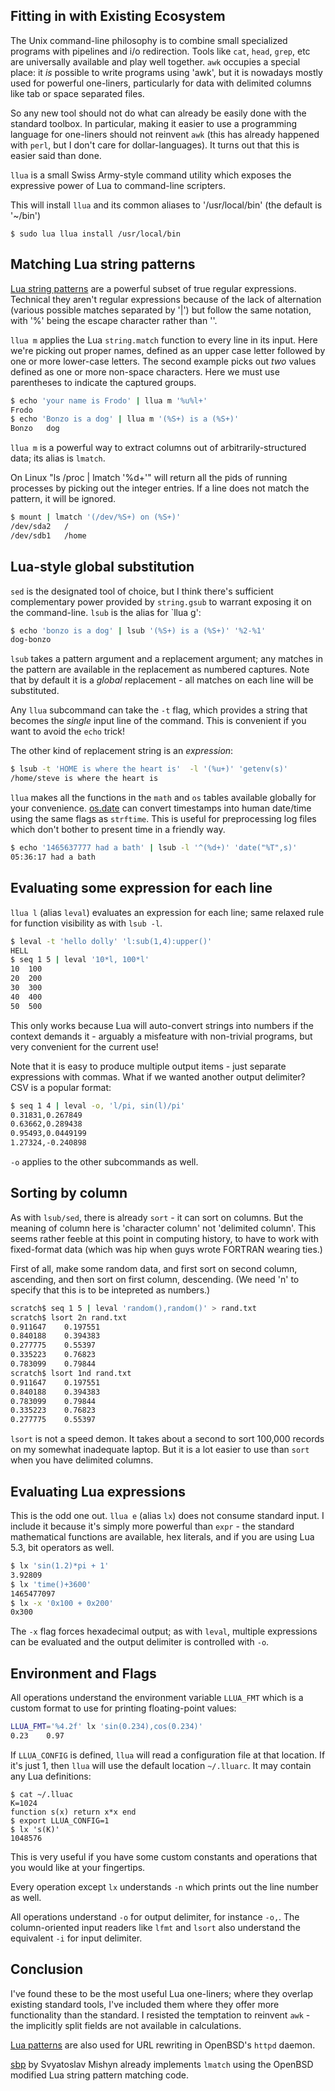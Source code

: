## Fitting in with Existing Ecosystem

The Unix command-line philosophy is to combine small specialized programs
with pipelines and i/o redirection.  Tools like `cat`, `head`, `grep`, etc are
universally available and play well together.  `awk` occupies a special place:
it _is_ possible to write programs using 'awk', but it
is nowadays mostly used for powerful one-liners, particularly for data with delimited
columns like tab or space separated files.

So any new tool should not do what can already be easily done with the standard
toolbox.
In particular, making it easier to use a programming language for one-liners
should not reinvent `awk` (this has already happened with `perl`, but I don't care for
dollar-languages).  It turns out that this is easier said than done.

`llua` is a small Swiss Army-style command utility which exposes the expressive
power of Lua to command-line scripters.

This will install `llua` and its common aliases to '/usr/local/bin' (the default is '~/bin')

```
$ sudo lua llua install /usr/local/bin
```

## Matching Lua string patterns

[Lua string patterns](https://www.lua.org/pil/20.2.html) are a powerful subset of
true regular expressions. Technical they aren't regular expressions because of the
lack of alternation (various possible matches separated by '|') but follow the same
notation, with '%' being the escape character rather than '\'.

`llua m` applies the Lua `string.match` function to every line in its input.
Here we're picking out proper names, defined as an upper case letter followed by
one or more lower-case letters. The second example picks out _two_ values defined as
one or more non-space characters. Here we must use parentheses to indicate the
captured groups.

```sh
$ echo 'your name is Frodo' | llua m '%u%l+'
Frodo
$ echo 'Bonzo is a dog' | llua m '(%S+) is a (%S+)'
Bonzo	dog
```
`llua m` is a powerful way to extract columns out of arbitrarily-structured data;
its alias is `lmatch`.

On Linux "ls /proc | lmatch '%d+'" will return all the pids of running processes by
picking out the integer entries.  If a line does not match the pattern,
it will be ignored.

```sh
$ mount | lmatch '(/dev/%S+) on (%S+)'
/dev/sda2	/
/dev/sdb1	/home
```

## Lua-style global substitution

`sed` is the designated tool of choice, but I think there's sufficient complementary
power provided by `string.gsub` to warrant exposing it on the command-line. `lsub`
is the alias for `llua g':

```sh
$ echo 'bonzo is a dog' | lsub '(%S+) is a (%S+)' '%2-%1'
dog-bonzo
```
`lsub` takes a pattern argument and a replacement argument; any matches in
the pattern are available in the replacement as numbered captures. Note that by
default it is a _global_ replacement - all matches on each line will be substituted.

Any `llua` subcommand can take the `-t` flag, which provides a string that becomes
the _single_ input line of the command. This is convenient if you want to avoid the
`echo` trick!

The other kind of replacement string is an _expression_:

```sh
$ lsub -t 'HOME is where the heart is'  -l '(%u+)' 'getenv(s)'
/home/steve is where the heart is
```

`llua` makes all the functions in the `math` and `os` tables available globally
for your convenience.  [os.date](https://www.lua.org/manual/5.3/manual.html#pdf-os.date)
can convert timestamps into human date/time using the same flags as `strftime`.  This is
useful for preprocessing log files which don't bother to present time in a friendly way.

```sh
$ echo '1465637777 had a bath' | lsub -l '^(%d+)' 'date("%T",s)'
05:36:17 had a bath
```
## Evaluating some expression for each line

`llua l` (alias `leval`) evaluates an expression for each line; same relaxed rule for function
visibility as with `lsub -l`.

```sh
$ leval -t 'hello dolly' 'l:sub(1,4):upper()'
HELL
$ seq 1 5 | leval '10*l, 100*l'
10	100
20	200
30	300
40	400
50	500
```
This only works because Lua will auto-convert strings into numbers if the context demands
it - arguably a misfeature with non-trivial programs, but very convenient for the current
use!

Note that it is easy to produce multiple output items - just separate expressions with
commas.  What if we wanted another output delimiter? CSV is a popular format:

```sh
$ seq 1 4 | leval -o, 'l/pi, sin(l)/pi'
0.31831,0.267849
0.63662,0.289438
0.95493,0.0449199
1.27324,-0.240898
```
`-o` applies to the other subcommands as well.

## Sorting by column

As with `lsub/sed`, there is already `sort` - it can sort on columns. But the meaning
of column here is 'character column' not 'delimited column'. This seems rather feeble at
this point in computing history, to have to work with fixed-format data (which was hip
when guys wrote FORTRAN wearing ties.)

First of all, make some random data, and first sort on second column, ascending,
and then sort on first column, descending. (We need 'n' to specify that this is
to be intepreted as numbers.)

```sh
scratch$ seq 1 5 | leval 'random(),random()' > rand.txt
scratch$ lsort 2n rand.txt
0.911647	0.197551
0.840188	0.394383
0.277775	0.55397
0.335223	0.76823
0.783099	0.79844
scratch$ lsort 1nd rand.txt
0.911647	0.197551
0.840188	0.394383
0.783099	0.79844
0.335223	0.76823
0.277775	0.55397
```
`lsort` is not a speed demon. It takes about a second to sort 100,000 records on my
somewhat inadequate laptop. But it is a lot easier to use than `sort` when you
have delimited columns.

## Evaluating Lua expressions

This is the odd one out. `llua e` (alias `lx`) does not consume standard input.
I include it because it's simply more powerful than `expr` - the standard mathematical
functions are available, hex literals, and if you are using Lua 5.3, bit operators as well.

```sh
$ lx 'sin(1.2)*pi + 1'
3.92809
$ lx 'time()+3600'
1465477097
$ lx -x '0x100 + 0x200'
0x300
```
The `-x` flag forces hexadecimal output; as with `leval`, multiple expressions can
be evaluated and the output delimiter is controlled with `-o`.

## Environment and Flags

All operations understand the  environment variable `LLUA_FMT` which is a
custom format to use for printing floating-point values:

```sh
LLUA_FMT='%4.2f' lx 'sin(0.234),cos(0.234)'
0.23	0.97
```

If `LLUA_CONFIG` is defined, `llua` will read a configuration file at that location.
If it's just 1, then `llua` will use the default location `~/.lluarc`. It may contain
any Lua definitions:

```
$ cat ~/.lluac
K=1024
function s(x) return x*x end
$ export LLUA_CONFIG=1
$ lx 's(K)'
1048576
```
This is very useful if you have some custom constants and operations that you
would like at your fingertips.

Every operation except `lx` understands `-n` which prints out the line number
as well.

All operations understand `-o` for output delimiter, for instance `-o,`. The
column-oriented input readers like `lfmt` and `lsort` also understand the
equivalent `-i` for input delimiter.

## Conclusion

I've found these to be the most useful Lua one-liners; where they overlap existing
standard tools, I've included them where they offer more functionality than the
standard.  I resisted the temptation to reinvent `awk` - the implicitly split fields are
not available in calculations.

[Lua patterns](http://man.openbsd.org/patterns.7) are also used for URL rewriting in OpenBSD's
`httpd` daemon.

[sbp](https://f.juef.tk/sbp/) by Svyatoslav Mishyn already implements `lmatch`
using the OpenBSD modified Lua string pattern matching code.
